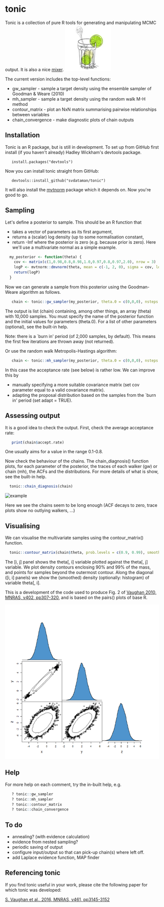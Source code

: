 # tonic 

Tonic is a collection of pure R tools for generating and manipulating MCMC output.
It is also a nice [mixer](https://en.wikipedia.org/wiki/Tonic_water). 
![tonic](/figures/tonic.jpeg)

The current version includes the top-level functions:

 * gw_sampler        - sample a target density using the ensemble sampler of Goodman & Weare (2010)
 * mh_sampler        - sample a target density using the random walk M-H method 
 * contour_matrix    - plot an NxN matrix summarising pairwise relationships between variables
 * chain_convergence - make diagnostic plots of chain outputs

## Installation

Tonic is an R package, but is still in development. To set up from GitHub first install (if you haven't already) Hadley Wickham's devtools package.
```
   install.packages("devtools")
```
Now you can install tonic straight from GitHub:
```
   devtools::install_github("svdataman/tonic")
```
It will also install the [mvtnorm](https://cran.r-project.org/web/packages/mvtnorm/index.html) package which it depends on. Now you're good to go.

## Sampling

Let's define a posterior to sample. This should be an R function that 
* takes a vector of parameters as its first argument,
* returns a (scalar) log density (up to some normalisation constant,
* return -Inf where the posterior is zero (e.g. because prior is zero).
Here we'll use a multivariate normal as a simple example.

```R
  my_posterior <- function(theta) {
    cov <- matrix(c(1,0.98,0.8,0.98,1.0,0.97,0.8,0.97,2.0), nrow = 3)
    logP <- mvtnorm::dmvnorm(theta, mean = c(-1, 2, 0), sigma = cov, log = TRUE)
    return(logP)
  }
```
Now we can generate a sample from this posterior using the Goodman-Weare algorithm as follows.
```R
   chain <- tonic::gw_sampler(my_posterior, theta.0 = c(0,0,0), nsteps = 1e4)
```
The output is list (chain) containing, among other things, an array (theta) with
10,000 samples. You must specify the name of the posterior function and the
initial values for parameters (theta.0). For a list of other parameters (optional), see the built-in help.

Note: there is a `burn in' period (of 2,000 samples, by default). This means the first few iterations are thrown away (not returned). 

Or use the random walk Metropolis-Hastings algorithm:
```R
   chain <- tonic::mh_sampler(my_posterior, theta.0 = c(0,0,0), nsteps = 1e4)
```
In this case the acceptance rate (see below) is rather low. We can improve this
by 
* manually specifying a more suitable covariance matrix (set cov parameter equal to a valid covariance matrix).
* adapting the proposal distribution based on the samples from the `burn in' period (set adapt = TRUE).

## Assessing output

It is a good idea to check the output. First, check the average acceptance rate:
```R
   print(chain$accept.rate)
```

One usually aims for a value in the range 0.1-0.8.

Now check the behaviour of the chains. The chain_diagnosis() function plots, for each parameter of the posterior, the traces of each walker (gw) or
chain (mh), the ACFs and the distributions. For more details of what
is show, see the built-in help.
```R
  tonic::chain_diagnosis(chain)
```

![example](figures/diagnosis.png)

Here we see the chains seem to be long enough (ACF decays to zero, trace plots
show no outlying walkers, ...)

## Visualising

We can visualise the multivariate samples using the contour_matrix() function.
```R
  tonic::contour_matrix(chain$theta, prob.levels = c(0.9, 0.99), smooth1d = TRUE)
```
The [i, j] panel shows the theta[, i] variable plotted against the theta[, j] variable. We plot density contours enclosing 90\% and 99\% of the mass, and points for samples beyond the outermost contour. Along the diagonal ([i, i] panels) we show the (smoothed) density (optionally: histogram) of variable theta[, i].

This is a development of the code used to produce Fig. 2 of [Vaughan 2010, MNRAS, v402, pp307-320](http://adsabs.harvard.edu/abs/2010MNRAS.402..307V), and is based on the pairs() plots of base R.

![example](figures/matrix.png)

## Help

For more help on each comment, try the in-built help, e.g.
```R
   ? tonic::gw_sampler
   ? tonic::mh_sampler
   ? tonic::contour_matrix
   ? tonic::chain_convergence
```

## To do

* annealing? (with evidence calculation)
* evidence from nested sampling?
* periodic saving of output
* configure input/output so that can pick-up chain(s) where left off.
* add Laplace evidence function, MAP finder
 
## Referencing tonic

If you find tonic useful in your work, please cite the following paper for
which tonic was developed:

[S. Vaughan et al., 2016, MNRAS, v461, pp3145-3152](http://adsabs.harvard.edu/abs/2016MNRAS.461.3145V)
